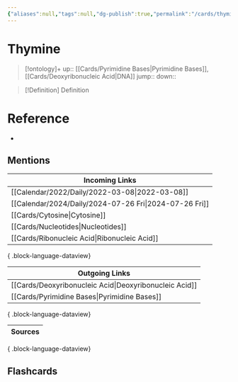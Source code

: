 ```yaml
---
{"aliases":null,"tags":null,"dg-publish":true,"permalink":"/cards/thymine/","dgPassFrontmatter":true}
---
```


# Thymine

> [!ontology]+
> up:: [[Cards/Pyrimidine Bases\|Pyrimidine Bases]], [[Cards/Deoxyribonucleic Acid\|DNA]]
> jump:: 
> down:: 

> [!Definition] Definition

# Reference

- 

## Mentions

| Incoming Links                                            |
| --------------------------------------------------------- |
| [[Calendar/2022/Daily/2022-03-08\|2022-03-08]]         |
| [[Calendar/2024/Daily/2024-07-26 Fri\|2024-07-26 Fri]] |
| [[Cards/Cytosine\|Cytosine]]                           |
| [[Cards/Nucleotides\|Nucleotides]]                     |
| [[Cards/Ribonucleic Acid\|Ribonucleic Acid]]           |

{ .block-language-dataview}

| Outgoing Links                                            |
| --------------------------------------------------------- |
| [[Cards/Deoxyribonucleic Acid\|Deoxyribonucleic Acid]] |
| [[Cards/Pyrimidine Bases\|Pyrimidine Bases]]           |

{ .block-language-dataview}

| Sources |
| ------- |

{ .block-language-dataview}

## Flashcards